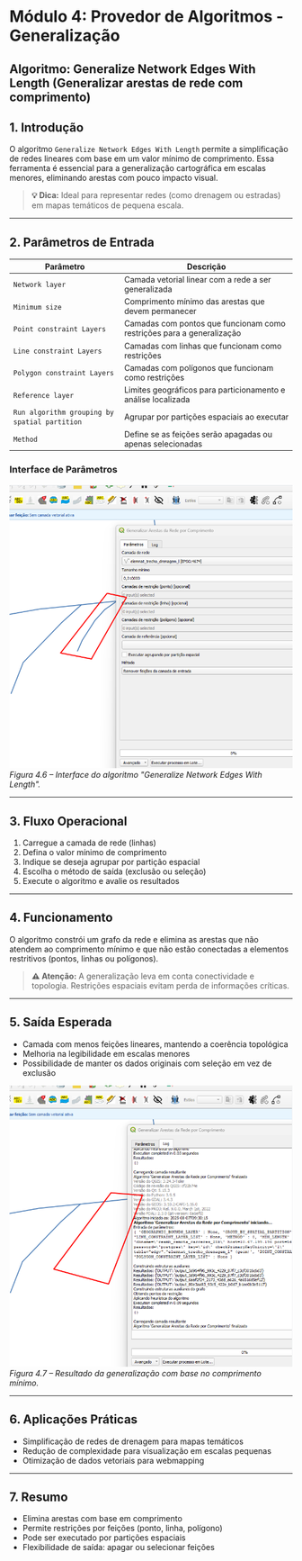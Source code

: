 
# Módulo 4: Provedor de Algoritmos - Generalização

## Algoritmo: Generalize Network Edges With Length (Generalizar arestas de rede com comprimento)

## 1. Introdução

O algoritmo `Generalize Network Edges With Length` permite a simplificação de redes lineares com base em um valor mínimo de comprimento. Essa ferramenta é essencial para a generalização cartográfica em escalas menores, eliminando arestas com pouco impacto visual.

> **💡 Dica:** Ideal para representar redes (como drenagem ou estradas) em mapas temáticos de pequena escala.

---

## 2. Parâmetros de Entrada

| Parâmetro                          | Descrição                                                                 |
|-----------------------------------|---------------------------------------------------------------------------|
| `Network layer`                   | Camada vetorial linear com a rede a ser generalizada                     |
| `Minimum size`                    | Comprimento mínimo das arestas que devem permanecer                      |
| `Point constraint Layers`         | Camadas com pontos que funcionam como restrições para a generalização    |
| `Line constraint Layers`          | Camadas com linhas que funcionam como restrições                         |
| `Polygon constraint Layers`       | Camadas com polígonos que funcionam como restrições                      |
| `Reference layer`                 | Limites geográficos para particionamento e análise localizada            |
| `Run algorithm grouping by spatial partition` | Agrupar por partições espaciais ao executar                             |
| `Method`                          | Define se as feições serão apagadas ou apenas selecionadas               |

### Interface de Parâmetros

![Interface do algoritmo](./assets/modulo-04/img-config-generalize-network-edges-with-lenght.png)
*Figura 4.6 – Interface do algoritmo "Generalize Network Edges With Length".*

---

## 3. Fluxo Operacional

1. Carregue a camada de rede (linhas)
2. Defina o valor mínimo de comprimento
3. Indique se deseja agrupar por partição espacial
4. Escolha o método de saída (exclusão ou seleção)
5. Execute o algoritmo e avalie os resultados

---

## 4. Funcionamento

O algoritmo constrói um grafo da rede e elimina as arestas que não atendem ao comprimento mínimo e que não estão conectadas a elementos restritivos (pontos, linhas ou polígonos).

> **⚠️ Atenção:** A generalização leva em conta conectividade e topologia. Restrições espaciais evitam perda de informações críticas.

---

## 5. Saída Esperada

* Camada com menos feições lineares, mantendo a coerência topológica
* Melhoria na legibilidade em escalas menores
* Possibilidade de manter os dados originais com seleção em vez de exclusão

![Resultado do algoritmo](./assets/modulo-04/img-result-generalize-network-edges-with-lenght.png)
*Figura 4.7 – Resultado da generalização com base no comprimento mínimo.*

---

## 6. Aplicações Práticas

* Simplificação de redes de drenagem para mapas temáticos
* Redução de complexidade para visualização em escalas pequenas
* Otimização de dados vetoriais para webmapping

---

## 7. Resumo

* Elimina arestas com base em comprimento
* Permite restrições por feições (ponto, linha, polígono)
* Pode ser executado por partições espaciais
* Flexibilidade de saída: apagar ou selecionar feições

